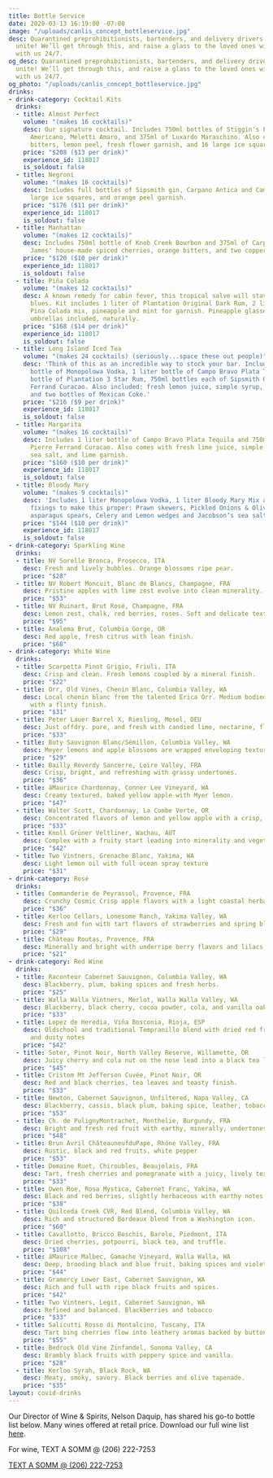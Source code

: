 ```yaml
---
title: Bottle Service
date: 2020-03-13 16:19:00 -07:00
image: "/uploads/canlis_concept_bottleservice.jpg"
desc: Quarantined preprohibitionists, bartenders, and delivery drivers of the world
  unite! We’ll get through this, and raise a glass to the loved ones willing to live
  with us 24/7.
og_desc: Quarantined preprohibitionists, bartenders, and delivery drivers of the world
  unite! We’ll get through this, and raise a glass to the loved ones willing to live
  with us 24/7.
og_photo: "/uploads/canlis_concept_bottleservice.jpg"
drinks:
- drink-category: Cocktail Kits
  drinks:
  - title: Almost Perfect
    volume: "(makes 16 cocktails)"
    desc: Our signature cocktail. Includes 750ml bottles of Stiggin's Fancy Rum, Cochi
      Americano, Meletti Amaro, and 375ml of Luxardo Maraschino. Also comes with grenadine,
      bitters, lemon peel, fresh flower garnish, and 16 large ice squares.
    price: "$208 ($13 per drink)"
    experience_id: 118017
    is_soldout: false
  - title: Negroni
    volume: "(makes 16 cocktails)"
    desc: Includes full bottles of Sipsmith gin, Carpano Antica and Campari with 16
      large ice squares, and orange peel garnish.
    price: "$176 ($11 per drink)"
    experience_id: 118017
    is_soldout: false
  - title: Manhattan
    volume: "(makes 12 cocktails)"
    desc: Includes 750ml bottle of Knob Creek Bourbon and 375ml of Carpano Antica,
      James' house-made spiced cherries, orange bitters, and two copper garnish picks.
    price: "$120 ($10 per drink)"
    experience_id: 118017
    is_soldout: false
  - title: Piña Colada
    volume: "(makes 12 cocktails)"
    desc: A known remedy for cabin fever, this tropical salve will stave off the quarantine
      blues. Kit includes 1 liter of Plantation Original Dark Rum, 2 liters of Canlis
      Pina Colada mix, pineapple and mint for garnish. Pineapple glasses, straws and
      umbrellas included, naturally.
    price: "$168 ($14 per drink)"
    experience_id: 118017
    is_soldout: false
  - title: Long Island Iced Tea
    volume: "(makes 24 cocktails) (seriously...space these out people)"
    desc: 'Think of this as an incredible way to stock your bar. Includes 1 liter
      bottle of Monopolowa Vodka, 1 liter bottle of Campo Bravo Plata Tequila, 1 liter
      bottle of Plantation 3 Star Rum, 750ml bottles each of Sipsmith Gin and Pierre
      Ferrand Curacao. Also included: fresh lemon juice, simple syrup, lemon wedges,
      and two bottles of Mexican Coke.'
    price: "$216 ($9 per drink)"
    experience_id: 118017
    is_soldout: false
  - title: Margarita
    volume: "(makes 16 cocktails)"
    desc: Includes 1 liter bottle of Campo Bravo Plata Tequila and 750ml bottle of
      Pierre Ferrand Curacao. Also comes with fresh lime juice, simple syrup, Jacobsen
      sea salt, and lime garnish.
    price: "$160 ($10 per drink)"
    experience_id: 118017
    is_soldout: false
  - title: Bloody Mary
    volume: "(makes 9 cocktails)"
    desc: 'Includes 1 liter Monopolowa Vodka, 1 liter Bloody Mary Mix and plenty of
      fixings to make this proper: Prawn skewers, Pickled Onions & Olives, Pickled
      asparagus spears, Celery and Lemon wedges and Jacobson’s sea salt.'
    price: "$144 ($10 per drink)"
    experience_id: 118017
    is_soldout: false
- drink-category: Sparkling Wine
  drinks:
  - title: NV Sorelle Bronca, Prosecco, ITA
    desc: Fresh and lively bubbles. Orange blossoms ripe pear.
    price: "$28"
  - title: NV Robert Moncuit, Blanc de Blancs, Champagne, FRA
    desc: Pristine apples with lime zest evolve into clean minerality.
    price: "$53"
  - title: NV Ruinart, Brut Rosé, Champagne, FRA
    desc: Lemon zest, chalk, red berries, roses. Soft and delicate texture.
    price: "$95"
  - title: Analema Brut, Columbia Gorge, OR
    desc: Red apple, fresh citrus with lean finish.
    price: "$68"
- drink-category: White Wine
  drinks:
  - title: Scarpetta Pinot Grigio, Friuli, ITA
    desc: Crisp and clean. Fresh lemons coupled by a mineral finish.
    price: "$22"
  - title: Orr, Old Vines, Chenin Blanc, Columbia Valley, WA
    desc: Local chenin blanc from the talented Erica Orr. Medium bodied, stone fruit
      with a flinty finish.
    price: "$31"
  - title: Peter Lauer Barrel X, Riesling, Mosel, DEU
    desc: Just offdry. pure, and fresh with candied lime, nectarine, flint, and slate.
    price: "$33"
  - title: Buty Sauvignon Blanc/Sémillon, Columbia Valley, WA
    desc: Meyer lemons and apple blossoms are wrapped enveloping textures.
    price: "$29"
  - title: Bailly Reverdy Sancerre, Loire Valley, FRA
    desc: Crisp, bright, and refreshing with grassy undertones.
    price: "$36"
  - title: áMaurice Chardonnay, Conner Lee Vineyard, WA
    desc: Creamy textured, baked yellow apple with Myer lemon.
    price: "$47"
  - title: Walter Scott, Chardonnay, La Combe Verte, OR
    desc: Concentrated flavors of lemon and yellow apple with a crisp, lean finish.
    price: "$33"
  - title: Knoll Grüner Veltliner, Wachau, AUT
    desc: Complex with a fruity start leading into minerality and vegetative tones.
    price: "$42"
  - title: Two Vintners, Grenache Blanc, Yakima, WA
    desc: Light lemon oil with full ocean spray texture
    price: "$31"
- drink-category: Rosé
  drinks:
  - title: Commanderie de Peyrassol, Provence, FRA
    desc: Crunchy Cosmic Crisp apple flavors with a light coastal herbaceous nose.
    price: "$36"
  - title: Kerloo Cellars, Lonesome Ranch, Yakima Valley, WA
    desc: Fresh and fun with tart flavors of strawberries and spring blossoms.
    price: "$29"
  - title: Château Routas, Provence, FRA
    desc: Minerally and bright with underripe berry flavors and lilacs aromas.
    price: "$21"
- drink-category: Red Wine
  drinks:
  - title: Raconteur Cabernet Sauvignon, Columbia Valley, WA
    desc: Blackberry, plum, baking spices and fresh herbs.
    price: "$25"
  - title: Walla Walla Vintners, Merlot, Walla Walla Valley, WA
    desc: Blackberry, black cherry, cocoa powder, cola, and vanilla oak tones.
    price: "$33"
  - title: Lopez de Heredia, Viña Bosconia, Rioja, ESP
    desc: Oldschool and traditional Tempranillo blend with dried red fruit, earthy
      and dusty notes
    price: "$42"
  - title: Soter, Pinot Noir, North Valley Reserve, Willamette, OR
    desc: Juicy cherry and cola nut on the nose lead into a black tea leaf finish.
    price: "$45"
  - title: Cristom Mt Jefferson Cuvée, Pinot Noir, OR
    desc: Red and black cherries, tea leaves and toasty finish.
    price: "$33"
  - title: Newton, Cabernet Sauvignon, Unfiltered, Napa Valley, CA
    desc: Blackberry, cassis, black plum, baking spice, leather, tobacco, cocoa.
    price: "$53"
  - title: Ch. de PulignyMontrachet, Monthelie, Burgundy, FRA
    desc: Bright and fresh red fruit with earthy, minerally, undertones.
    price: "$48"
  - title: Brun Avril ChâteauneufduPape, Rhône Valley, FRA
    desc: Rustic, black and red fruits, white pepper
    price: "$53"
  - title: Domaine Ruet, Chiroubles, Beaujolais, FRA
    desc: Tart, fresh cherries and pomegranate with a juicy, lively texture.
    price: "$33"
  - title: Owen Roe, Rosa Mystica, Cabernet Franc, Yakima, WA
    desc: Black and red berries, slightly herbaceous with earthy notes.
    price: "$38"
  - title: Quilceda Creek CVR, Red Blend, Columbia Valley, WA
    desc: Rich and structured Bordeaux blend from a Washington icon.
    price: "$60"
  - title: Cavallotto, Bricco Boschis, Barolo, Piedmont, ITA
    desc: Dried cherries, potpourri, black tea, and truffle.
    price: "$108"
  - title: áMaurice Malbec, Gamache Vineyard, Walla Walla, WA
    desc: Deep, brooding black and blue fruit, baking spices and violets.
    price: "$44"
  - title: Gramercy Lower East, Cabernet Sauvignon, WA
    desc: Rich and full with ripe black fruits and spices.
    price: "$42"
  - title: Two Vintners, Legit, Cabernet Sauvignon, WA
    desc: Refined and balanced. Blackberries and tobacco
    price: "$33"
  - title: Salicutti Rosso di Montalcino, Tuscany, ITA
    desc: Tart bing cherries flow into leathery aromas backed by button mushrooms.
    price: "$55"
  - title: Bedrock Old Vine Zinfandel, Sonoma Valley, CA
    desc: Brambly black fruits with peppery spice and vanilla.
    price: "$28"
  - title: Kerloo Syrah, Black Rock, WA
    desc: Meaty, smoky, savory. Black berries and olive tapenade.
    price: "$35"
layout: covid-drinks
---
```


Our Director of Wine & Spirits, Nelson Daquip, has shared his go-to bottle list below. Many wines offered at retail price. Download our full wine list <a target="_blank" href="https://canlis.com/uploads/winelist.pdf">here</a>.

<p class="mb1 Caption ShowDesktop">For wine, TEXT A SOMM @ (206) 222-7253</p>

<div class="mt2">
  <div class="EventsButton mb10 ShowMobile">
    <a class="Caption" href="sms:+12062227253">
      TEXT A SOMM @ (206) 222-7253
    </a>
  </div>
</div>
